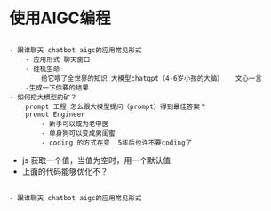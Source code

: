 # 使用AIGC编程
## 
    - 跟谁聊天 chatbot aigc的应用常见形式
        - 应用形式 聊天窗口
        - 硅机生命
            给它喂了全世界的知识 大模型chatgpt（4-6岁小孩的大脑）   文心一言
        -生成一下你要的结果
    - 如何挖大模型的矿？
        prompt 工程 怎么跟大模型提问（prompt）得到最佳答案？
        promot Engineer
            - 新手可以成为老中医
            - 单身狗可以变成男闺蜜
            - coding 的方式在变  5年后也许不要coding了
- js 获取一个值，当值为空时，用一个默认值
- 上面的代码能够优化不？
## 
    - 跟谁聊天 chatbot aigc的应用常见形式